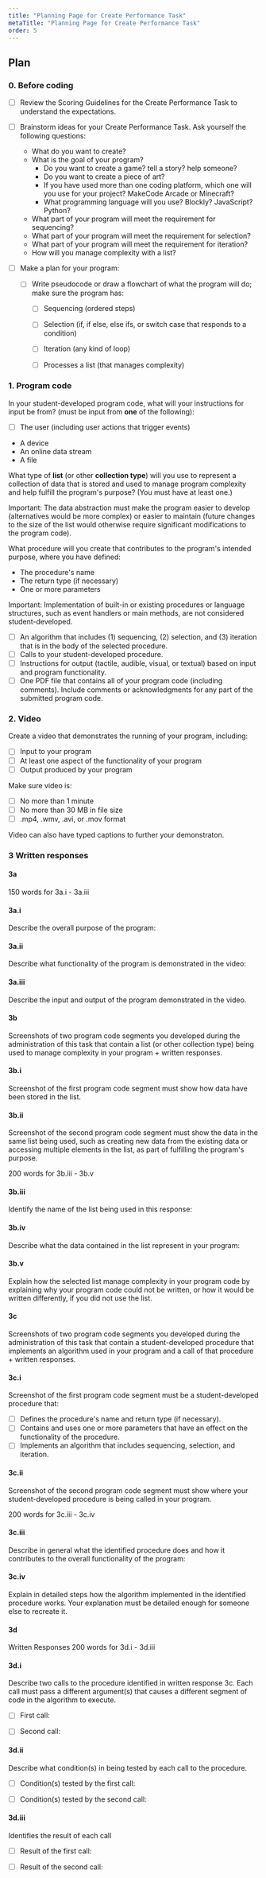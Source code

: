 ```yaml
---
title: "Planning Page for Create Performance Task"
metaTitle: "Planning Page for Create Performance Task"
order: 5
---
```


## Plan

### 0. Before coding

- [ ] Review the Scoring Guidelines for the Create Performance Task to understand the expectations.

- [ ] Brainstorm ideas for your Create Performance Task. Ask yourself the following questions:
    - What do you want to create?
    - What is the goal of your program?
        - Do you want to create a game? tell a story? help someone?
        - Do you want to create a piece of art?
        - If you have used more than one coding platform, which one will you use for your project? MakeCode Arcade or Minecraft?
        - What programming language will you use? Blockly? JavaScript? Python?
    - What part of your program will meet the requirement for sequencing?
    - What part of your program will meet the requirement for selection? 
    - What part of your program will meet the requirement for iteration? 
    - How will you manage complexity with a list? 

- [ ] Make a plan for your program:
    - [ ] Write pseudocode or draw a flowchart of what the program will do; make sure the program has:
        - [ ] Sequencing (ordered steps)
        - [ ] Selection (if, if else, else ifs, or switch case that responds to a condition)
        - [ ] Iteration (any kind of loop)
        - [ ] Processes a list (that manages complexity)


### 1. Program code 

In your student-developed program code, what will your instructions for input be from? (must be input from **one** of the following):

- [ ] The user (including user actions that trigger events)
- A device
- An online data stream
- A file

What type of **list** (or other **collection type**) will you use to represent a collection of data that is stored and used to manage program complexity and help fulfill the program's purpose? (You must have at least one.)

Important: The data abstraction must make the program easier to develop (alternatives would be more complex) or easier to maintain (future changes to the size of the list would otherwise require significant modifications to the program code).

What procedure will you create that contributes to the program's intended purpose, where you have defined:

* The procedure's name
* The return type (if necessary)
* One or more parameters

Important: Implementation of built-in or existing procedures or language structures, such as event handlers or main methods, are not considered student-developed.

- [ ] An algorithm that includes (1) sequencing, (2) selection, and (3) iteration that is in the body of the selected procedure.
- [ ] Calls to your student-developed procedure.
- [ ] Instructions for output (tactile, audible, visual, or textual) based on input and program functionality.
- [ ] One PDF file that contains all of your program code (including comments). Include comments or acknowledgments for any part of the submitted program code.

### 2. Video

Create a video that demonstrates the running of your program, including:

- [ ] Input to your program
- [ ] At least one aspect of the functionality of your program
- [ ] Output produced by your program

Make sure video is:

- [ ] No more than 1 minute
- [ ] No more than 30 MB in file size
- [ ] .mp4, .wmv, .avi, or .mov format

Video can also have typed captions to further your demonstraton.

### 3 Written responses

#### 3a

150 words for 3a.i - 3a.iii

#### 3a.i

Describe the overall purpose of the program:

#### 3a.ii

Describe what functionality of the program is demonstrated in the video:

#### 3a.iii

Describe the input and output of the program demonstrated in the video.

#### 3b

Screenshots of two program code segments you developed during the administration of this task that contain a list (or other collection type) being used to manage complexity in your program + written responses.

#### 3b.i

Screenshot of the first program code segment must show how data have been stored in the list.

#### 3b.ii

Screenshot of the second program code segment must show the data in the same list being used, such as creating new data from the existing data or accessing multiple elements in the list, as part of fulfilling the program's purpose.

200 words for 3b.iii - 3b.v 

#### 3b.iii

Identify the name of the list being used in this response:

#### 3b.iv

Describe what the data contained in the list represent in your program:

#### 3b.v

Explain how the selected list manage complexity in your program code by explaining why your program code could not be written, or how it would be written differently, if you did not use the list.

#### 3c

Screenshots of two program code segments you developed during the administration of this task that contain a student-developed procedure that implements an algorithm used in your program and a call of that procedure + written responses.

#### 3c.i

Screenshot of the first program code segment must be a student-developed procedure that:

- [ ] Defines the procedure's name and return type (if necessary).
- [ ] Contains and uses one or more parameters that have an effect on the functionality of the procedure.
- [ ] Implements an algorithm that includes sequencing, selection, and iteration.

#### 3c.ii

Screenshot of the second program code segment must show where your student-developed procedure is being called in your program.

200 words for 3c.iii - 3c.iv 

#### 3c.iii

Describe in general what the identified procedure does and how it contributes to the overall functionality of the program:

#### 3c.iv

Explain in detailed steps how the algorithm implemented in the identified procedure works. Your explanation must be detailed enough for someone else to recreate it.

#### 3d

Written Responses 200 words for 3d.i - 3d.iii

#### 3d.i

Describe two calls to the procedure identified in written response 3c. Each call must pass a different argument(s) that causes a different segment of code in the algorithm to execute.

- [ ] First call:

- [ ] Second call:

#### 3d.ii

Describe what condition(s) in being tested by each call to the procedure.

- [ ] Condition(s) tested by the first call:

- [ ] Condition(s) tested by the second call:

#### 3d.iii

Identifies the result of each call 

- [ ] Result of the first call:

- [ ] Result of the second call:
 